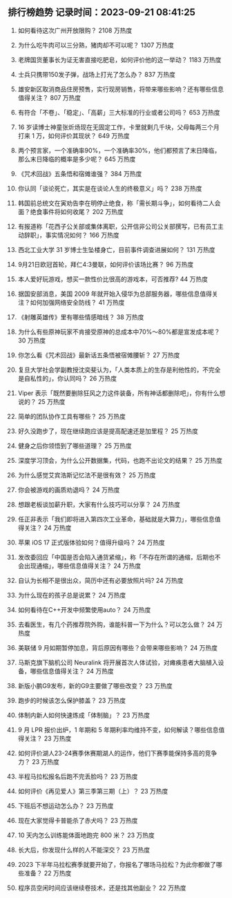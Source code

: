 
## 排行榜趋势 记录时间：2023-09-21 08:41:25
  
  1. 如何看待这次广州开放限购？ 2108 万热度
    
  2. 为什么吃牛肉可以三分熟，猪肉却不可以呢？ 1307 万热度
    
  3. 老牌国货董事长为证无害直接吃肥皂，如何评价他的这一举动？ 1183 万热度
    
  4. 士兵只携带150发子弹，战场上打光了怎么办？ 837 万热度
    
  5. 雄安新区取消商品住房预售，实行现房销售，将带来哪些影响？还有哪些信息值得关注？ 807 万热度
    
  6. 有符合「不卷」、「稳定」、「高薪」三大标准的行业或者公司吗？ 653 万热度
    
  7. 16 岁读博士神童张炘炀现在无固定工作，卡里就剩几千块，父母每两三个月打来 1 万，如何评价其现状？ 649 万热度
    
  8. 两个预言家，一个准确率90%，一个准确率30%，他们都预言了末日降临，那么末日降临的概率是多少呢？ 645 万热度
    
  9. 《咒术回战》五条悟和宿傩谁强？ 384 万热度
    
  10. 你认同「谈论死亡，其实是在谈论人生的终极意义」吗？ 238 万热度
    
  11. 韩国前总统文在寅劝告李在明停止绝食，称「需长期斗争」，如何看待二人会面？绝食事件将如何收尾？ 202 万热度
    
  12. 有报道称「花西子公关部或集体离职，公开信非公司公关部撰写，已有员工主动辞职」，事实情况如何？ 166 万热度
    
  13. 西北工业大学 31 岁博士生坠楼身亡，目前事件调查进展如何？ 131 万热度
    
  14. 9月21日欧冠首轮，拜仁4:3曼联，如何评价该场比赛？ 96 万热度
    
  15. 本人爱好玩游戏，想买一款性价比很高的游戏本，可否推荐? 44 万热度
    
  16. 据国安部消息，美国 2009 年就开始入侵华为总部服务器，哪些信息值得关注？如何加强网络安全防线？ 41 万热度
    
  17. 《射雕英雄传》里有哪些情感暗线？ 38 万热度
    
  18. 为什么有些原神玩家不肯接受原神的总成本中70%～80%都是宣发成本呢？ 30 万热度
    
  19. 你怎么看《咒术回战》最新话五条悟被宿傩腰斩？ 27 万热度
    
  20. 复旦大学社会学副教授沈奕斐认为，「人类本质上的生存是利他性的，不完全是自私性的」，你认同吗？ 26 万热度
    
  21. Viper 表示「既然要删除狂风之力这件装备，所有神话都删除吧」，你有什么想说的？ 25 万热度
    
  22. 简单的团队协作工具有哪些？ 25 万热度
    
  23. 好久没跑步了，现在继续跑应该是提高配速还是加里程？ 25 万热度
    
  24. 健身之后你领悟到了哪些道理？ 25 万热度
    
  25. 深度学习顶会，为什么公开数据集，代码，也跑不出论文的结果？ 25 万热度
    
  26. 为什么感觉艾宾浩斯记忆法不是很有效？ 25 万热度
    
  27. 你会被游戏的画质劝退吗？ 24 万热度
    
  28. 想跟老板谈加薪升职，大家有什么技巧可以分享？ 24 万热度
    
  29. 任正非表示「我们即将进入第四次工业革命，基础就是大算力」，哪些信息值得关注？ 24 万热度
    
  30. 苹果 iOS 17 正式版体验如何？值得升级吗？ 24 万热度
    
  31. 发改委回应「中国是否会陷入通货紧缩」，称「不存在所谓的通缩，后期也不会出现通缩」，哪些信息值得关注？ 24 万热度
    
  32. 自认为长相不是很出众，简历中还有必要放照片吗? 24 万热度
    
  33. 为什么现在的孩子总是说累？ 24 万热度
    
  34. 如何看待在C++开发中频繁使用auto？ 24 万热度
    
  35. 去看医生，有几个药推荐院外购，谁能科普一下为什么？可以怎么做？ 24 万热度
    
  36. 美联储 9 月如期暂停加息，背后原因有哪些？会带来哪些影响？ 24 万热度
    
  37. 马斯克旗下脑机公司 Neuralink 将开展首次人体试验，对瘫痪患者大脑植入设备，哪些信息值得关注？ 24 万热度
    
  38. 新版小鹏G9发布，新的G9主要做了哪些改变？ 23 万热度
    
  39. 跑步的时候该怎么保护膝盖？ 23 万热度
    
  40. 体制内新人如何快速炼成「体制脑」？ 23 万热度
    
  41. 9 月 LPR 报价出炉，1 年期和 5 年期利率均维持不变，如何解读？哪些信息值得关注？ 23 万热度
    
  42. 如何评价湖人23-24赛季休赛期湖人的运作，他们下赛季能保持多高的竞争力？ 23 万热度
    
  43. 半程马拉松报名后跑不完丢脸吗？ 23 万热度
    
  44. 如何评价《再见爱人》第三季第三期（上）？ 23 万热度
    
  45. 下班后不想运动怎么办？ 23 万热度
    
  46. 现在大家觉得卡普能杀了赤犬吗？ 23 万热度
    
  47. 10 天内怎么训练能体面地跑完 800 米？ 23 万热度
    
  48. 长大后，你发现什么样的人不能深交？ 23 万热度
    
  49. 2023 下半年马拉松赛季就要开始了，你报名了哪场马拉松？为此你都做了哪些准备？ 22 万热度
    
  50. 程序员空闲时间应该继续卷技术，还是找其他副业？ 22 万热度
    